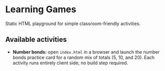 # Learning Games

Static HTML playground for simple classroom-friendly activities.

## Available activities

- **Number bonds:** open `index.html` in a browser and launch the number bonds practice card for a random mix of totals (5, 10, and 20). Each activity runs entirely client side; no build step required.
